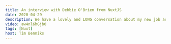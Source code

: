 ```yaml
---
title: An interview with Debbie O'Brien from NuxtJS
date: 2020-04-29
description: We have a lovely and LONG conversation about my new job as Head of Learning at Nuxtjs, my ways of working and cultural differences. We flow from tender, insightful moments to jokes.
video: aw4nl6hGjb0
tags: [Nuxt]
host: Tim Benniks
---
```

